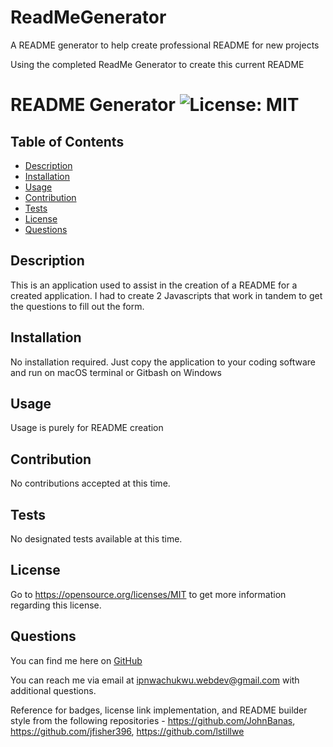 # ReadMeGenerator
A README generator to help create professional README for new projects

Using the completed ReadMe Generator to create this current README

# README Generator ![License: MIT](https://img.shields.io/badge/License-MIT-yellow.svg)
## Table of Contents
* [Description](#description)
* [Installation](#installation)
* [Usage](#usage)
* [Contribution](#contribution)
* [Tests](#tests)
* [License](#license)
* [Questions](#questions)

## Description
This is an application used to assist in the creation of a README for a created application. I had to create 2 Javascripts that work in tandem to get the questions to fill out the form. 
## Installation
No installation required. Just copy the application to your coding software and run on macOS terminal or Gitbash on Windows
## Usage
Usage is purely for README creation
## Contribution
No contributions accepted at this time.
## Tests
No designated tests available at this time.
## License
Go to https://opensource.org/licenses/MIT to get more information regarding this license.

## Questions
You can find me here on [GitHub](https://github.com/Ikepedia)

You can reach me via email at ipnwachukwu.webdev@gmail.com with additional questions.


Reference for badges, license link implementation, and README builder style from the following repositories - https://github.com/JohnBanas, https://github.com/jfisher396, https://github.com/lstillwe
